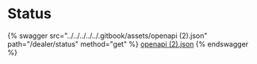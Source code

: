 # Status

{% swagger src="../../../../../.gitbook/assets/openapi (2).json" path="/dealer/status" method="get" %}
[openapi (2).json](<../../../../../.gitbook/assets/openapi (2).json>)
{% endswagger %}

